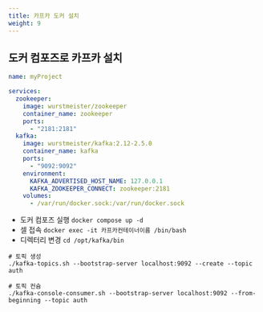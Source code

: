 ```yaml
---
title: 카프카 도커 설치
weight: 9
---
```

## 도커 컴포즈로 카프카 설치
```yaml {filename="docker-compose.yaml"}
name: myProject

services:
  zookeeper:
    image: wurstmeister/zookeeper
    container_name: zookeeper
    ports:
      - "2181:2181"
  kafka:
    image: wurstmeister/kafka:2.12-2.5.0
    container_name: kafka
    ports:
      - "9092:9092"
    environment:
      KAFKA_ADVERTISED_HOST_NAME: 127.0.0.1
      KAFKA_ZOOKEEPER_CONNECT: zookeeper:2181
    volumes:
      - /var/run/docker.sock:/var/run/docker.sock
```
- 도커 컴포즈 실행 `docker compose up -d`
- 셀 접속 `docker exec -it 카프카컨테이너이름 /bin/bash`
- 디렉터리 변경 `cd /opt/kafka/bin`
```
# 토픽 생성
./kafka-topics.sh --bootstrap-server localhost:9092 --create --topic auth

# 토픽 컨슘
./kafka-console-consumer.sh --bootstrap-server localhost:9092 --from-beginning --topic auth
```
